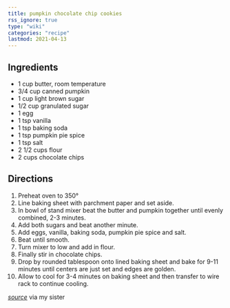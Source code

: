 ```yaml
---
title: pumpkin chocolate chip cookies
rss_ignore: true
type: "wiki"
categories: "recipe"
lastmod: 2021-04-13
---
```


## Ingredients

-   1 cup butter, room temperature
-   3/4 cup canned pumpkin
-   1 cup light brown sugar
-   1/2 cup granulated sugar
-   1 egg
-   1 tsp vanilla
-   1 tsp baking soda
-   1 tsp pumpkin pie spice
-   1 tsp salt
-   2 1/2 cups flour
-   2 cups chocolate chips

## Directions

1.  Preheat oven to 350°
2.  Line baking sheet with parchment paper and set aside.
3.  In bowl of stand mixer beat the butter and pumpkin together until evenly combined, 2-3 minutes.
4.  Add both sugars and beat another minute.
5.  Add eggs, vanilla, baking soda, pumpkin pie spice and salt.
6.  Beat until smooth.
7.  Turn mixer to low and add in flour.
8.  Finally stir in chocolate chips.
9.  Drop by rounded tablespoon onto lined baking sheet and bake for 9-11 minutes until centers are just set and edges are golden.
10.  Allow to cool for 3-4 minutes on baking sheet and then transfer to wire rack to continue cooling.

_[source](https://cookiesandcups.com/pumpkin-chocolate-chip-cookies/print/27415/)_ via my sister